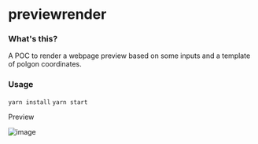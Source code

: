 # previewrender

### What's this?

A POC to render a webpage preview based on some inputs and a template of polgon coordinates.

### Usage

`yarn install`
`yarn start`

Preview

![image](https://user-images.githubusercontent.com/95194652/148719706-5b5be141-0430-4822-bc1d-ee81da0091d3.png)
